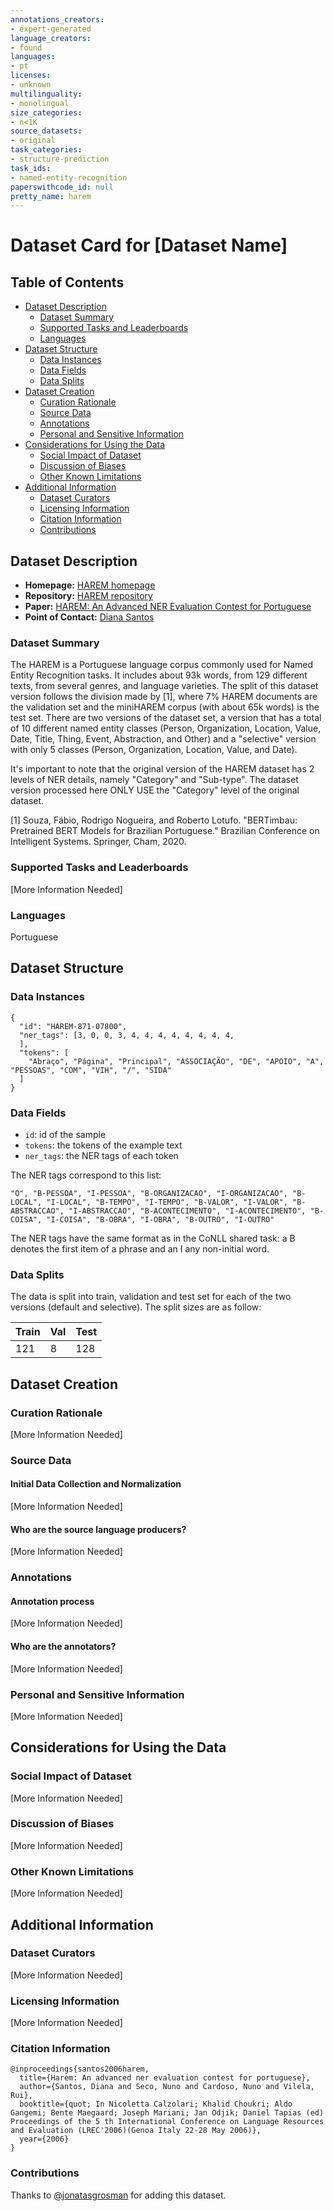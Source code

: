 ```yaml
---
annotations_creators:
- expert-generated
language_creators:
- found
languages:
- pt
licenses:
- unknown
multilinguality:
- monolingual
size_categories:
- n<1K
source_datasets:
- original
task_categories:
- structure-prediction
task_ids:
- named-entity-recognition
paperswithcode_id: null
pretty_name: harem
---
```


# Dataset Card for [Dataset Name]

## Table of Contents
- [Dataset Description](#dataset-description)
  - [Dataset Summary](#dataset-summary)
  - [Supported Tasks and Leaderboards](#supported-tasks-and-leaderboards)
  - [Languages](#languages)
- [Dataset Structure](#dataset-structure)
  - [Data Instances](#data-instances)
  - [Data Fields](#data-fields)
  - [Data Splits](#data-splits)
- [Dataset Creation](#dataset-creation)
  - [Curation Rationale](#curation-rationale)
  - [Source Data](#source-data)
  - [Annotations](#annotations)
  - [Personal and Sensitive Information](#personal-and-sensitive-information)
- [Considerations for Using the Data](#considerations-for-using-the-data)
  - [Social Impact of Dataset](#social-impact-of-dataset)
  - [Discussion of Biases](#discussion-of-biases)
  - [Other Known Limitations](#other-known-limitations)
- [Additional Information](#additional-information)
  - [Dataset Curators](#dataset-curators)
  - [Licensing Information](#licensing-information)
  - [Citation Information](#citation-information)
  - [Contributions](#contributions)

## Dataset Description

- **Homepage:** [HAREM homepage](https://www.linguateca.pt/primeiroHAREM/harem_coleccaodourada_en.html)
- **Repository:** [HAREM repository](https://www.linguateca.pt/primeiroHAREM/harem_coleccaodourada_en.html)
- **Paper:** [HAREM: An Advanced NER Evaluation Contest for Portuguese](http://comum.rcaap.pt/bitstream/10400.26/76/1/SantosSecoCardosoVilelaLREC2006.pdf)
- **Point of Contact:** [Diana Santos](mailto:diana.santos@sintef.no)

### Dataset Summary

The HAREM is a Portuguese language corpus commonly used for Named Entity Recognition tasks. It includes about 93k words, from 129 different texts,
from several genres, and language varieties. The split of this dataset version follows the division made by [1], where 7% HAREM
documents are the validation set and the miniHAREM corpus (with about 65k words) is the test set. There are two versions of the dataset set,
a version that has a total of 10 different named entity classes (Person, Organization, Location, Value, Date, Title, Thing, Event, 
Abstraction, and Other) and a "selective" version with only 5 classes (Person, Organization, Location, Value, and Date).

It's important to note that the original version of the HAREM dataset has 2 levels of NER details, namely "Category" and "Sub-type".
The dataset version processed here ONLY USE the "Category" level of the original dataset.

[1] Souza, Fábio, Rodrigo Nogueira, and Roberto Lotufo. "BERTimbau: Pretrained BERT Models for Brazilian Portuguese." Brazilian Conference on Intelligent Systems. Springer, Cham, 2020.

### Supported Tasks and Leaderboards

[More Information Needed]

### Languages

Portuguese

## Dataset Structure

### Data Instances

```
{
  "id": "HAREM-871-07800",
  "ner_tags": [3, 0, 0, 3, 4, 4, 4, 4, 4, 4, 4, 4,
  ],
  "tokens": [
    "Abraço", "Página", "Principal", "ASSOCIAÇÃO", "DE", "APOIO", "A", "PESSOAS", "COM", "VIH", "/", "SIDA"
  ]
}
```

### Data Fields

- `id`: id of the sample
- `tokens`: the tokens of the example text
- `ner_tags`: the NER tags of each token

The NER tags correspond to this list:
```
"O", "B-PESSOA", "I-PESSOA", "B-ORGANIZACAO", "I-ORGANIZACAO", "B-LOCAL", "I-LOCAL", "B-TEMPO", "I-TEMPO", "B-VALOR", "I-VALOR", "B-ABSTRACCAO", "I-ABSTRACCAO", "B-ACONTECIMENTO", "I-ACONTECIMENTO", "B-COISA", "I-COISA", "B-OBRA", "I-OBRA", "B-OUTRO", "I-OUTRO"
```

The NER tags have the same format as in the CoNLL shared task: a B denotes the first item of a phrase and an I any non-initial word.

### Data Splits

The data is split into train, validation and test set for each of the two versions (default and selective). The split sizes are as follow:

| Train  | Val   | Test |
| ------ | ----- | ---- |
| 121    | 8     | 128  |

## Dataset Creation

### Curation Rationale

[More Information Needed]

### Source Data

#### Initial Data Collection and Normalization

[More Information Needed]

#### Who are the source language producers?

[More Information Needed]

### Annotations

#### Annotation process

[More Information Needed]

#### Who are the annotators?

[More Information Needed]

### Personal and Sensitive Information

[More Information Needed]

## Considerations for Using the Data

### Social Impact of Dataset

[More Information Needed]

### Discussion of Biases

[More Information Needed]

### Other Known Limitations

[More Information Needed]

## Additional Information

### Dataset Curators

[More Information Needed]

### Licensing Information

[More Information Needed]

### Citation Information

```
@inproceedings{santos2006harem,
  title={Harem: An advanced ner evaluation contest for portuguese},
  author={Santos, Diana and Seco, Nuno and Cardoso, Nuno and Vilela, Rui},
  booktitle={quot; In Nicoletta Calzolari; Khalid Choukri; Aldo Gangemi; Bente Maegaard; Joseph Mariani; Jan Odjik; Daniel Tapias (ed) Proceedings of the 5 th International Conference on Language Resources and Evaluation (LREC'2006)(Genoa Italy 22-28 May 2006)},
  year={2006}
}
```

### Contributions

Thanks to [@jonatasgrosman](https://github.com/jonatasgrosman) for adding this dataset.
